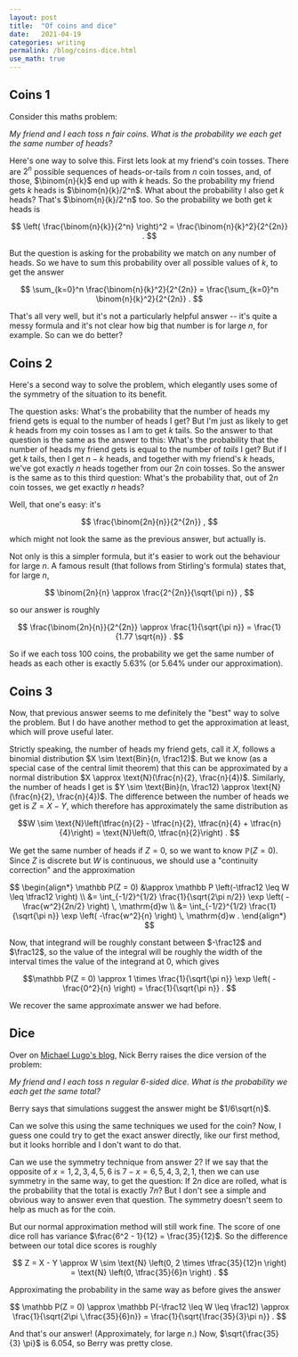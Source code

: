 ```yaml
---
layout: post
title:  "Of coins and dice"
date:   2021-04-19
categories: writing
permalink: /blog/coins-dice.html
use_math: true
---
```


## Coins 1

Consider this maths problem:

*My friend and I each toss $n$ fair coins. What is the probability we each get the same number of heads?*

Here's one way to solve this. First lets look at my friend's coin tosses. There are $2^n$ possible sequences of heads-or-tails from $n$ coin tosses, and, of those, $\binom{n}{k}$ end up with $k$ heads. So the probability my friend gets $k$ heads is $\binom{n}{k}/2^n$. What about the probability I also get $k$ heads? That's $\binom{n}{k}/2^n$ too. So the probability we both get $k$ heads is

$$ \left( \frac{\binom{n}{k}}{2^n} \right)^2 = \frac{\binom{n}{k}^2}{2^{2n}} . $$

But the question is asking for the probability we match on any number of heads. So we have to sum this probability over all possible values of $k$, to get the answer

$$ \sum_{k=0}^n \frac{\binom{n}{k}^2}{2^{2n}} = \frac{\sum_{k=0}^n \binom{n}{k}^2}{2^{2n}} . $$

That's all very well, but it's not a particularly helpful answer -- it's quite a messy formula and it's not clear how big that number is for large $n$, for example. So can we do better?

## Coins 2

Here's a second way to solve the problem, which elegantly uses some of the symmetry of the situation to its benefit.

The question asks: What's the probability that the number of heads my friend gets is equal to the number of heads I get? But I'm just as likely to get $k$ heads from my coin tosses as I am to get $k$ tails. So the answer to that question is the same as the answer to this: What's the probability that the number of heads my friend gets is equal to the number of *tails* I get? But if I get $k$ tails, then I get $n - k$ heads, and together with my friend's $k$ heads, we've got exactly $n$ heads together from our $2n$ coin tosses. So the answer is the same as to this third question: What's the probability that, out of $2n$ coin tosses, we get exactly $n$ heads?

Well, that one's easy: it's

$$ \frac{\binom{2n}{n}}{2^{2n}} , $$

which might not look the same as the previous answer, but actually is.

Not only is this a simpler formula, but it's easier to work out the behaviour for large $n$. A famous result (that follows from Stirling's formula) states that, for large $n$,

$$ \binom{2n}{n} \approx \frac{2^{2n}}{\sqrt{\pi n}} , $$

so our answer is roughly 

$$ \frac{\binom{2n}{n}}{2^{2n}}  \approx \frac{1}{\sqrt{\pi n}} = \frac{1}{1.77 \sqrt{n}} . $$

So if we each toss 100 coins, the probability we get the same number of heads as each other is exactly 5.63% (or 5.64% under our approximation).

## Coins 3

Now, that previous answer seems to me definitely the "best" way to solve the problem. But I do have another method to get the approximation at least, which will prove useful later.

Strictly speaking, the number of heads my friend gets, call it $X$, follows a binomial distribution $X \sim \text{Bin}(n, \frac12)$. But we know (as a special case of the central limit theorem) that this can be approximated by a normal distribution $X \approx \text{N}(\frac{n}{2}, \frac{n}{4})$. Similarly, the number of heads I get is $Y \sim \text{Bin}(n, \frac12) \approx \text{N}(\frac{n}{2}, \frac{n}{4})$. The difference between the number of heads we get is $Z = X - Y$, which therefore has approximately the same distribution as

$$W \sim \text{N}\left(\tfrac{n}{2} - \tfrac{n}{2}, \tfrac{n}{4} + \tfrac{n}{4}\right) = \text{N}\left(0, \tfrac{n}{2}\right) . $$

We get the same number of heads if $Z = 0$, so we want to know $\mathbb P(Z = 0)$. Since $Z$ is discrete but $W$ is continuous, we should use a "continuity correction" and the approximation

$$ \begin{align*}
\mathbb P(Z = 0) &\approx \mathbb P \left(-\tfrac12 \leq W \leq \tfrac12 \right) \\
  &= \int_{-1/2}^{1/2} \frac{1}{\sqrt{2\pi n/2}} \exp \left( -\frac{w^2}{2n/2} \right) \, \mathrm{d}w \\
  &= \int_{-1/2}^{1/2} \frac{1}{\sqrt{\pi n}} \exp \left( -\frac{w^2}{n} \right) \, \mathrm{d}w .
\end{align*} $$

Now, that integrand will be roughly constant between $-\frac12$ and $\frac12$, so the value of the integral will be roughly the width of the interval times the value of the integrand at $0$, which gives

$$\mathbb P(Z = 0) \approx 1 \times \frac{1}{\sqrt{\pi n}} \exp \left( -\frac{0^2}{n} \right) = \frac{1}{\sqrt{\pi n}} . $$

We recover the same approximate answer we had before.

## Dice

Over on [Michael Lugo's blog](https://gottwurfelt.com/2021/04/18/two-dice-problems/), Nick Berry raises the dice version of the problem:

*My friend and I each toss $n$ regular 6-sided dice. What is the probability we each get the same total?*

Berry says that simulations suggest the answer might be $1/6\sqrt{n}$.

Can we solve this using the same techniques we used for the coin? Now, I guess one could try to get the exact answer directly, like our first method, but it looks horrible and I don't want to do that.

Can we use the symmetry technique from answer 2? If we say that the opposite of $x = 1,2,3,4,5,6$ is $7 - x = 6,5,4,3,2,1$, then we can use symmetry in the same way, to get the question: If $2n$ dice are rolled, what is the probability that the total is exactly $7n$? But I don't see a simple and obvious way to answer even that question. The symmetry doesn't seem to help as much as for the coin.

But our normal approximation method will still work fine. The score of one dice roll has variance $\frac{6^2 - 1}{12} = \frac{35}{12}$. So the difference between our total dice scores is roughly

$$ Z = X - Y \approx W \sim \text{N} \left(0, 2 \times \tfrac{35}{12}n \right) = \text{N} \left(0, \tfrac{35}{6}n \right) . $$

Approximating the probability in the same way as before gives the answer

$$ \mathbb P(Z = 0) \approx \mathbb P(-\frac12 \leq W \leq \frac12) \approx \frac{1}{\sqrt{2\pi \,\frac{35}{6}n}} = \frac{1}{\sqrt{\frac{35}{3}\pi n}} . $$

And that's our answer! (Approximately, for large $n$.) Now, $\sqrt{\frac{35}{3} \pi}$ is $6.054$, so Berry was pretty close.
